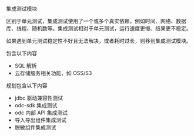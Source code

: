集成测试模块

区别于单元测试，集成测试使用了一个或多个真实依赖，例如时间、网络、数据库、线程、随机数等。集成测试相对于单元测试，运行速度更慢、结果更不稳定。

如果遇到单元测试稳定性不好且无法解决，或者耗时过长，则移到集成测试模块。

包含以下内容

- SQL 解析
- 云存储服务相关功能，如 OSS/S3

规划包含以下内容

- jdbc 驱动兼容性测试
- odc-sdk 集成测试
- odc 内部 API 集成测试
- 导入导出组件集成测试
- 脱敏组件集成测试

